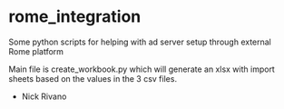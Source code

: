 # rome_integration
Some python scripts for helping with ad server setup through external Rome platform

Main file is create_workbook.py which will generate an xlsx with import sheets based on the values in the 3 csv files.

- Nick Rivano
